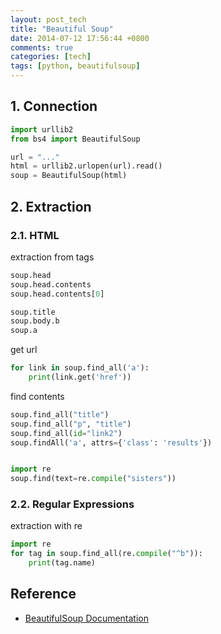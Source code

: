 ```yaml
---
layout: post_tech
title: "Beautiful Soup"
date: 2014-07-12 17:56:44 +0800
comments: true
categories: [tech]
tags: [python, beautifulsoup]
---
```


## 1. Connection

```python
import urllib2
from bs4 import BeautifulSoup

url = "..."
html = urllib2.urlopen(url).read()
soup = BeautifulSoup(html)
```

## 2. Extraction

### 2.1. HTML

extraction from tags

```python
soup.head
soup.head.contents
soup.head.contents[0]

soup.title
soup.body.b
soup.a
```

get url

```python
for link in soup.find_all('a'):
    print(link.get('href'))
```

find contents

```python
soup.find_all("title")
soup.find_all("p", "title")
soup.find_all(id="link2")
soup.findAll('a', attrs={'class': 'results'})


import re
soup.find(text=re.compile("sisters"))
```

### 2.2. Regular Expressions

extraction with re

```python
import re
for tag in soup.find_all(re.compile("^b")):
    print(tag.name)
```

## Reference

- [BeautifulSoup Documentation](http://www.crummy.com/software/BeautifulSoup/bs4/doc/)
